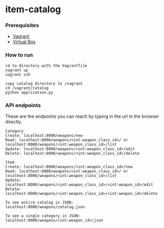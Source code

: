 # item-catalog

### Prerequisites

* [Vagrant](https://www.vagrantup.com/downloads.html)
* [Virtual Box](https://www.virtualbox.org/wiki/Downloads)

### How to run

```
cd to directory with the Vagrantfile
vagrant up
vagrant ssh

copy catalog directory to /vagrant
cd /vagrant/catalog
python application.py
```

### API endpoints

These are the endpoints you can reach by typing in the url in the browser directly.

```
Category
Create: localhost:8000/weapons/new
Read: localhost:8000/weapons/<int:weapon_class_id>/ or localhost:8000/weapons/<int:weapon_class_id>/list
Update: localhost:8000/weapons/<int:weapon_class_id>/edit
Delete: localhost:8000/weapons/<int:weapon_class_id>/delete
```

```
Item
Create: localhost:8000/weapons/<int:weapon_class_id>/new
Read: localhost:8000/weapons/<int:weapon_class_id>/ or localhost:8000/weapons/<int:weapon_class_id>/list
Update: localhost:8000/weapons/<int:weapon_class_id>/<int:weapon_id>/edit
Delete: localhost:8000/weapons/<int:weapon_class_id>/<int:weapon_id>/delete
```

```
To see entire catalog in JSON:
localhost:8000/weapons/catalog.json

To see a single category in JSON:
localhost:8000/weapons/<int:weapon_id>/json
```

